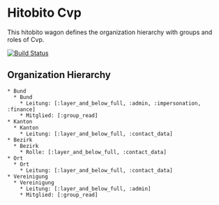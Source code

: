 # Hitobito Cvp

This hitobito wagon defines the organization hierarchy with groups and roles
of Cvp.

[![Build
Status](https://travis-ci.org/hitobito/hitobito_cvp.svg)](https://travis-ci.org/hitobito/hitobito_cvp)



## Organization Hierarchy


    * Bund
      * Bund
        * Leitung: [:layer_and_below_full, :admin, :impersonation, :finance]
        * Mitglied: [:group_read]
    * Kanton
      * Kanton
        * Leitung: [:layer_and_below_full, :contact_data]
    * Bezirk
      * Bezirk
        * Rolle: [:layer_and_below_full, :contact_data]
    * Ort
      * Ort
        * Leitung: [:layer_and_below_full, :contact_data]
    * Vereinigung
      * Vereinigung
        * Leitung: [:layer_and_below_full, :admin]
        * Mitglied: [:group_read]
